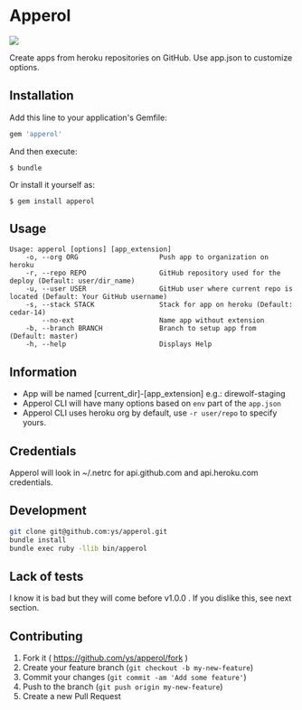 # Apperol

![](http://cl.ly/image/0C230a0p2p0G/apperol.png)

Create apps from heroku repositories on GitHub.
Use app.json to customize options.

## Installation

Add this line to your application's Gemfile:

```ruby
gem 'apperol'
```

And then execute:

    $ bundle

Or install it yourself as:

    $ gem install apperol

## Usage

```
Usage: apperol [options] [app_extension]
    -o, --org ORG                    Push app to organization on heroku
    -r, --repo REPO                  GitHub repository used for the deploy (Default: user/dir_name)
    -u, --user USER                  GitHub user where current repo is located (Default: Your GitHub username)
    -s, --stack STACK                Stack for app on heroku (Default: cedar-14)
        --no-ext                     Name app without extension
    -b, --branch BRANCH              Branch to setup app from (Default: master)
    -h, --help                       Displays Help
```

## Information

- App will be named [current_dir]-[app_extension] e.g.: direwolf-staging
- Apperol CLI will have many options based on `env` part of the `app.json`
- Apperol CLI uses heroku org by default, use `-r user/repo` to specify yours.

## Credentials
Apperol will look in ~/.netrc for api.github.com and api.heroku.com credentials.

## Development

```bash
git clone git@github.com:ys/apperol.git
bundle install
bundle exec ruby -llib bin/apperol
```

## Lack of tests

I know it is bad but they will come before v1.0.0 .
If you dislike this, see next section.

## Contributing

1. Fork it ( https://github.com/ys/apperol/fork )
2. Create your feature branch (`git checkout -b my-new-feature`)
3. Commit your changes (`git commit -am 'Add some feature'`)
4. Push to the branch (`git push origin my-new-feature`)
5. Create a new Pull Request
